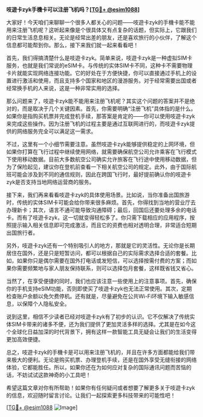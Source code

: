**吱遊卡zyk手機卡可以注册飞机吗？[[TG💪+ @esim1088](https://t.me/s/esim1088)]**

大家好！今天咱们来聊聊一个很多人都关心的问题——吱遊卡zyk的手機卡能不能用来注册飞机呢？这听起来像是个很具体又有点复杂的话题，但实际上，它跟我们的日常生活息息相关。无论是经常出差的朋友，还是喜欢旅行的小伙伴，了解这个信息都可能帮到你。那么，接下来我们就一起来看看吧！

首先，我们得搞清楚什么是吱遊卡zyk。简单来说，吱遊卡zyk是一种虚拟SIM卡服务，也就是我们常说的eSIM卡。与传统的实体SIM卡不同，这种卡不需要物理卡片就能实现网络连接功能。它的好处在于方便快捷，你可以直接通过手机上的设置进行激活和使用，而且支持多个国家和地区的漫游服务。对于经常需要出国或者经常换手机的人来说，这是一种非常实用的选择。

那么问题来了，吱遊卡zyk能不能用来注册飞机呢？其实这个问题的答案并不是绝对的，而是取决于几个关键因素。首先，你需要明确“注册飞机”具体指的是什么。如果你是指购买机票并完成登机手续，那答案是肯定的——你可以使用吱遊卡zyk来完成这些操作。因为注册飞机的过程主要是通过互联网进行的，而吱遊卡zyk提供的网络服务完全可以满足这一需求。

不过，这里有一个小细节需要注意。虽然吱遊卡zyk能够提供稳定的上网环境，但如果你打算在飞行过程中继续使用网络，就需要确保航空公司允许乘客在飞行模式下使用移动数据。目前大多数航空公司确实允许旅客在飞行途中使用移动数据，但为了保险起见，建议你在登机前查看一下相关航空公司的规定。此外，由于国际航班可能会涉及到不同的通信规则，因此在跨国飞行时，最好提前确认你的吱遊卡zyk是否支持当地网络运营商的服务。

接下来，我们再来看看吱遊卡zyk的具体使用场景。比如说，当你准备出国旅游时，传统的实体SIM卡可能会给你带来很多麻烦。首先，你得找到当地的营业厅去办理新卡；其次，语言不通可能导致沟通障碍；最后，回国后还要处理多余的电话卡。而有了吱遊卡zyk，这一切就变得轻松多了。你只需下载相应的应用程序，按照提示输入相关信息即可完成激活，而且它的资费也相对透明合理，非常适合短期出国旅行者。

另外，吱遊卡zyk还有一个特别吸引人的地方，那就是它的灵活性。无论你是长期居住在国外，还是只是短暂访问，都可以根据自己的实际需求选择合适的套餐。比如，如果你只是偶尔需要在国外打电话或发短信，可以选择按需付费的方案；而如果你需要频繁地与家人朋友保持联系，则可以选择包月套餐，这样既省钱又省心。

当然了，在享受便捷的同时，我们也应该注意一些使用上的注意事项。首先，确保你的手机支持eSIM功能，否则即使买了吱遊卡zyk也无法正常使用。其次，定期检查账户余额以免欠费停机。还有就是，尽量避免在公共Wi-Fi环境下输入敏感信息，以保障个人隐私安全。

说到这里，相信不少读者已经对吱遊卡zyk有了初步的认识。它不仅解决了传统实体SIM卡带来的诸多不便，还为我们提供了更加灵活多样的选择。尤其是在如今这个全球化日益加深的时代背景下，拥有这样一款智能工具无疑会让我们的生活变得更加高效便捷。

总之，吱遊卡zyk的手機卡是可以用来注册飞机的，并且在许多方面都能给我们带来极大的便利。无论是购买机票、办理登机手续，还是在国外享受无缝衔接的网络体验，它都能胜任。所以，如果你还在为如何应对复杂的国际通讯问题而苦恼的话，不妨试试这款神奇的小工具吧！

希望这篇文章对你有所帮助！如果你有任何疑问或者想要了解更多关于吱遊卡zyk的信息，欢迎随时留言讨论。让我们一起探索更多科技带来的可能性吧！

[[TG💪+ @esim1088](https://t.me/s/esim1088) ![Image](https://i.postimg.cc/4NQfJmqS/Snipaste-2025-05-13-00-14-12.png)]